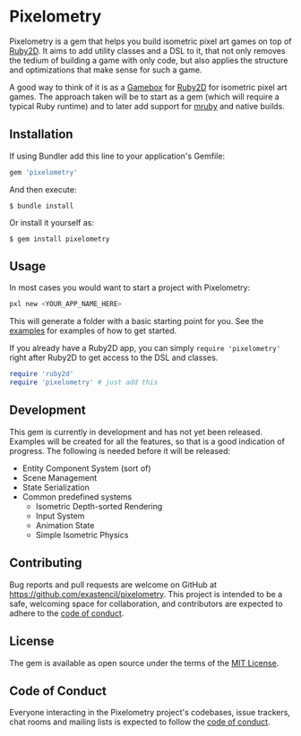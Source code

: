 # Pixelometry

Pixelometry is a gem that helps you build isometric pixel art games on top of
[Ruby2D](https://ruby2d.com). It aims to add utility classes and a DSL to it,
that not only removes the tedium of building a game with only code, but also
applies the structure and optimizations that make sense for such a game.

A good way to think of it is as a [Gamebox](https://gamebox.io) for
[Ruby2D](https://ruby2d.com) for isometric pixel art games. The approach taken
will be to start as a gem (which will require a typical Ruby runtime) and to
later add support for [mruby](https://mruby.org/) and native builds.

## Installation

If using Bundler add this line to your application's Gemfile:

```ruby
gem 'pixelometry'
```

And then execute:

    $ bundle install

Or install it yourself as:

    $ gem install pixelometry

## Usage

In most cases you would want to start a project with Pixelometry:

```sh
pxl new <YOUR_APP_NAME_HERE>
```

This will generate a folder with a basic starting point for you. See the
[examples](https://github.com/exastencil/pixelometry/tree/master/examples)
for examples of how to get started.

If you already have a Ruby2D app, you can simply `require 'pixelometry'`
right after Ruby2D to get access to the DSL and classes.

```ruby
require 'ruby2d'
require 'pixelometry' # just add this
```

## Development

This gem is currently in development and has not yet been released. Examples
will be created for all the features, so that is a good indication of progress.
The following is needed before it will be released:

- Entity Component System (sort of)
- Scene Management
- State Serialization
- Common predefined systems
  - Isometric Depth-sorted Rendering
  - Input System
  - Animation State
  - Simple Isometric Physics

## Contributing

Bug reports and pull requests are welcome on GitHub at
https://github.com/exastencil/pixelometry. This project is intended to be a
safe, welcoming space for collaboration, and contributors are expected to
adhere to the
[code of conduct](https://github.com/exastencil/pixelometry/blob/master/CODE_OF_CONDUCT.md).

## License

The gem is available as open source under the terms of the [MIT License](https://opensource.org/licenses/MIT).

## Code of Conduct

Everyone interacting in the Pixelometry project's codebases, issue trackers,
chat rooms and mailing lists is expected to follow the
[code of conduct](https://github.com/exastencil/pixelometry/blob/master/CODE_OF_CONDUCT.md).
